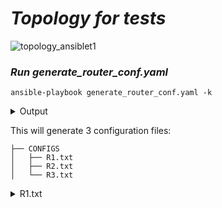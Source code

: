 # ***Topology for tests***

![topology_ansiblet1](https://user-images.githubusercontent.com/50756076/58367722-a2c46780-7ee2-11e9-83c0-2cfe1c9e01cd.jpg)

### ***Run generate_router_conf.yaml***
```
ansible-playbook generate_router_conf.yaml -k
```
<details>
<summary>Output</summary>
<pre>
PLAY [localhost] ********************************************************************************

TASK [Get login vars] ***************************************************************************
ok: [localhost]

TASK [Generate configuration files] *************************************************************
changed: [localhost] => (item={u'ntp1': u'10.0.0.1', u'lo_ip_add': u'2.0.1.1 255.255.255.0', u'ntp2': u'192.168.1.50', u'lo_number': 1, u'dns1': u'192.168.1.50', u'hostname': u'R1', u'lo_description': u'test R1'})
changed: [localhost] => (item={u'ntp1': u'10.0.0.1', u'lo_ip_add': u'2.0.2.1 255.255.255.0', u'ntp2': u'192.168.1.50', u'lo_number': 1, u'dns1': u'192.168.1.50', u'hostname': u'R2', u'lo_description': u'test R2'})
changed: [localhost] => (item={u'ntp1': u'10.0.0.1', u'lo_ip_add': u'2.0.3.1 255.255.255.0', u'ntp2': u'192.168.1.50', u'lo_number': 1, u'dns1': u'192.168.1.50', u'hostname': u'R3', u'lo_description': u'test R3'})

PLAY RECAP **************************************************************************************
localhost                  : ok=2    changed=1    unreachable=0    failed=0    skipped=0    rescued=0    ignored=0
</pre>
</details>

This will generate 3 configuration files: 
```
├── CONFIGS
│   ├── R1.txt
│   ├── R2.txt
│   └── R3.txt
```

<details>
<summary>R1.txt</summary>
<pre>
service timestamps debug datetime msec localtime show-timezone
service timestamps log datetime msec localtime show-timezone
service password-encryption
!
ip domain name test.com
ip name-server 192.168.1.50
ntp server 10.0.0.1
ntp server 192.168.1.50
!
ip ssh version 2
!
interface Loopback1
 description test R1
 ip address 2.0.1.1 255.255.255.0
!
no ip http server
no ip http secure-server
!
access-list 10 permit 10.0.0.0 0.255.255.255
access-list 10 permit 192.168.1.0 0.0.0.255
!
line vty 0 4
 access-class 10 in
 login local
 transport input ssh
line vty 5 15
 access-class 10 in
 login local
 transport input ssh
!

</pre>
</details>

